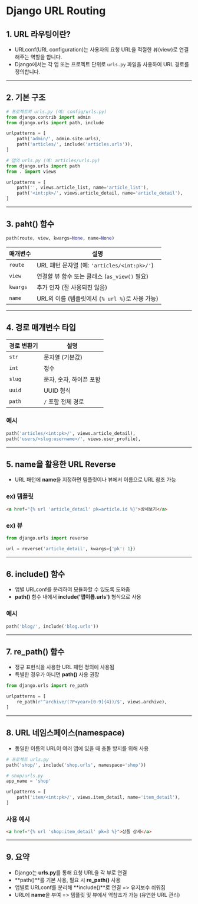 <!-- URL 라우팅, path, re_path 사용법 -->

# Django URL Routing

## 1. URL 라우팅이란?

- URLconf(URL configuration)는 사용자의 요청 URL을 적절한 뷰(view)로 연결해주는 역할을 합니다.
- Django에서는 각 앱 또는 프로젝트 단위로 `urls.py` 파일을 사용하여 URL 경로를 정의합니다.

---

## 2. 기본 구조

```python
# 프로젝트의 urls.py (예: config/urls.py)
from django.contrib import admin
from django.urls import path, include

urlpatterns = [
    path('admin/', admin.site.urls),
    path('articles/', include('articles.urls')),
]

# 앱의 urls.py (예: articles/urls.py)
from django.urls import path
from . import views

urlpatterns = [
    path('', views.article_list, name='article_list'),
    path('<int:pk>/', views.article_detail, name='article_detail'),
]
```

---

## 3. paht() 함수

```python
path(route, view, kwargs=None, name=None)
```

| 매개변수     | 설명                                     |
| -------- | -------------------------------------- |
| `route`  | URL 패턴 문자열 (예: `'articles/<int:pk>/'`) |
| `view`   | 연결할 뷰 함수 또는 클래스 (`as_view()` 필요)       |
| `kwargs` | 추가 인자 (잘 사용되진 않음)                      |
| `name`   | URL의 이름 (템플릿에서 `{% url %}`로 사용 가능)     |

---

## 4. 경로 매개변수 타입

| 경로 변환기 | 설명             |
| ------ | -------------- |
| `str`  | 문자열 (기본값)      |
| `int`  | 정수             |
| `slug` | 문자, 숫자, 하이픈 포함 |
| `uuid` | UUID 형식        |
| `path` | `/` 포함 전체 경로   |

### 예시

```python
path('articles/<int:pk>/', views.article_detail),
path('users/<slug:username>/', views.user_profile),
```

---

## 5. **name**을 활용한 URL Reverse

 - URL 패턴에 **name**을 지정하면 템플릿이나 뷰에서 이름으로 URL 참조 가능
### ex) 템플릿
```html
<a href="{% url 'article_detail' pk=article.id %}">상세보기</a>
```

### ex) 뷰
```python
from django.urls import reverse

url = reverse('article_detail', kwargs={'pk': 1})
```

---

## 6. include() 함수

 - 앱별 URLconf를 분리하여 모듈화할 수 있도록 도와줌
 - **path()** 함수 내에서 **include('앱이릅.urls')** 형식으로 사용

### 예시

```python
path('blog/', include('blog.urls'))
```

---

## 7. re_path() 함수

 - 정규 표현식을 사용한 URL 패턴 정의에 사용됨
 - 특별한 경우가 아니면 **path()** 사용 권장
```python
from django.urls import re_path

urlpatterns = [
    re_path(r'^archive/(?P<year>[0-9]{4})/$', views.archive),
]
```

---

## 8. URL 네임스페이스(namespace)
 - 동일한 이름의 URL이 여러 앱에 있을 때 충돌 방지를 위해 사용
```python
# 프로젝트 urls.py
path('shop/', include('shop.urls', namespace='shop'))

# shop/urls.py
app_name = 'shop'

urlpatterns = [
    path('item/<int:pk>/', views.item_detail, name='item_detail'),
]
```

### 사용 예시
```html
<a href="{% url 'shop:item_detail' pk=3 %}">상품 상세</a>
```

---

## 9. 요약

 - Django는 **urls.py**를 통해 요청 URL을 각 뷰로 연결
 - **path()**를 기본 사용, 필요 시 **re_path()** 사용
 - 앱별로 URLconf를 분리해 **include()**로 연결 => 유지보수 쉬워짐
 - URL에 **name**을 부여 => 템플릿 및 뷰에서 역참조가 가능 (유연한 URL 관리)